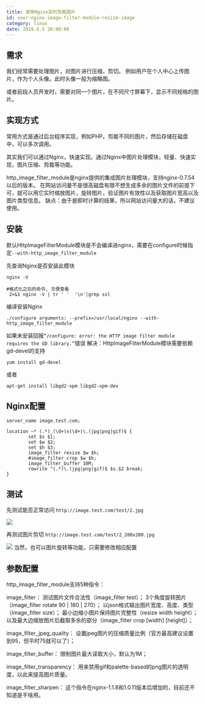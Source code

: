 ```yaml
---
title: 使用Nginx实时剪裁图片
id: user-nginx-image-filter-module-resize-image
category: linux
date: 2018.6.5 20:00:00
---
```


## 需求
我们经常需要处理图片，对图片进行压缩，剪切。
例如用户在个人中心上传图片，作为个人头像。此时头像一般为缩略图。

或者前段人员开发时，需要对同一个图片，在不同尺寸屏幕下，显示不同规格的图片。

## 实现方式
常用方式是通过后台程序实现，例如PHP。剪裁不同的图片，然后存储在磁盘中，可以多次调用。

其实我们可以通过Nginx，快速实现。通过Nginx中图片处理模块，轻量、快速实现，图片压缩、剪裁等功能。

http_image_filter_module是nginx提供的集成图片处理模块，支持nginx-0.7.54以后的版本。
在网站访问量不是很高磁盘有限不想生成多余的图片文件的前提下可，就可以用它实时缩放图片，旋转图片，验证图片有效性以及获取图片宽高以及图片类型信息。
缺点：由于是即时计算的结果，所以网站访问量大的话，不建议使用。

## 安装
默认HttpImageFilterModule模块是不会编译进nginx，需要在configure时候指定`--with-http_image_filter_module`

先查询Nginx是否安装此模块
```
nginx -V

#格式化之后的命令, 方便查看
 2>&1 nginx -V | tr ' '  '\n'|grep ssl
```

编译安装Nginx
```
./configure arguments: --prefix=/usr/local/nginx --with-http_image_filter_module
```

如果未安装回报`“/configure: error: the HTTP image filter module requires the GD library.”`错误
解决：HttpImageFilterModule模块需要依赖gd-devel的支持
```
yum install gd-devel
```
或者
```
apt-get install libgd2-xpm libgd2-xpm-dev
```

## Nginx配置
```
server_name image.test.com;

location ~* (.*)_(\d+)x(\d+)\.(jpg|png|gif)$ {
		set $s $1;
		set $w $2;
		set $h $3;
		image_filter resize $w $h;
		#image_filter crop $w $h;
		image_filter_buffer 10M;
		rewrite ^(.*)\.(jpg|png|gif)$ $s.$2 break;
}
```

		
## 测试
先测试能否正常访问
`http://image.test.com/test/2.jpg`

![](/images/2018/06/2.jpg)

再测试图片剪切
`http://image.test.com/test/2_200x200.jpg`

![](/images/2018/06/3.jpg)
当然，也可以图片旋转等功能，只需要修改相应配置

## 参数配置
http_image_filter_module支持5种指令：

image_filter：
测试图片文件合法性（image_filter test）；
3个角度旋转图片（image_filter rotate 90 | 180 | 270）；
以json格式输出图片宽度、高度、类型（image_filter size）；
最小边缩小图片保持图片完整性（resize width height）；
以及最大边缩放图片后截取多余的部分（image_filter crop [width] [height]）；

image_filter_jpeg_quality：
设置jpeg图片的压缩质量比例（官方最高建议设置到95，但平时75就可以了）；

image_filter_buffer：
限制图片最大读取大小，默认为1M；

image_filter_transparency：
用来禁用gif和palette-based的png图片的透明度，以此来提高图片质量。

image_filter_sharpen：
这个指令在nginx-1.1.8和1.0.11版本后增加的，目前还不知道是干啥用。